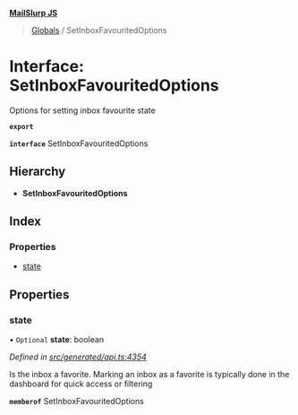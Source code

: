 **[MailSlurp JS](../README.md)**

> [Globals](../README.md) / SetInboxFavouritedOptions

# Interface: SetInboxFavouritedOptions

Options for setting inbox favourite state

**`export`** 

**`interface`** SetInboxFavouritedOptions

## Hierarchy

* **SetInboxFavouritedOptions**

## Index

### Properties

* [state](setinboxfavouritedoptions.md#state)

## Properties

### state

• `Optional` **state**: boolean

*Defined in [src/generated/api.ts:4354](https://github.com/mailslurp/mailslurp-client/blob/24bff2e/src/generated/api.ts#L4354)*

Is the inbox a favorite. Marking an inbox as a favorite is typically done in the dashboard for quick access or filtering

**`memberof`** SetInboxFavouritedOptions
